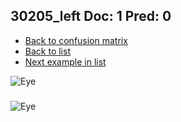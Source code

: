 ## 30205_left Doc: 1 Pred: 0
- [Back to confusion matrix](https://github.com/juliandewit/kaggle_retinopathy/blob/master/matrix.md)
- [Back to list](https://github.com/juliandewit/kaggle_retinopathy/blob/master/lists/10/list.md)
- [Next example in list](https://github.com/juliandewit/kaggle_retinopathy/blob/master/lists/10/30/30235_left.md)

![Eye](https://retinopaty.blob.core.windows.net/size1024/30205_left_1.jpeg)

### 

![Eye]()
